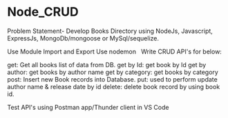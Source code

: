 # Node_CRUD

Problem Statement-  Develop Books Directory using NodeJs, Javascript, ExpressJs, MongoDb/mongoose or MySql/sequelize.

Use Module Import and Export
Use nodemon
 
Write CRUD API's for below:

get: Get all books list of data from DB.
get by Id: get book by Id
get by author: get books by author name
get by category: get books by category
post: Insert new Book records into Database.
put: used to perform update author name & release date by id
delete: delete book record by using book id.

Test API's using Postman app/Thunder client in VS Code

